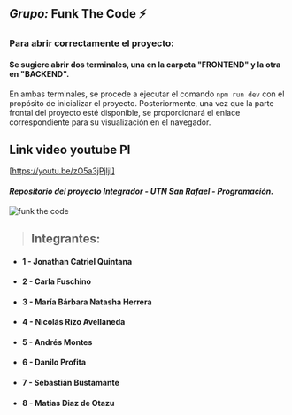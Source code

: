 ## _Grupo:_ **Funk The Code** ⚡
### Para abrir correctamente el proyecto:
#### Se sugiere abrir dos terminales, una en la carpeta "FRONTEND" y la otra en "BACKEND". 
En ambas terminales, se procede a ejecutar el comando `npm run dev` con el propósito de inicializar el proyecto. 
Posteriormente, una vez que la parte frontal del proyecto esté disponible, se proporcionará el enlace correspondiente para su visualización en el navegador.

## Link video youtube PI
[https://youtu.be/zO5a3jPjIjI]
 



#### _Repositorio del proyecto Integrador - UTN San Rafael - Programación._

![funk the code](https://media0.giphy.com/media/v1.Y2lkPTc5MGI3NjExMnJzMWNhYnphcGR5bHI1d3Vrc3JreXNvMml0bDc0M3RiejY2MzFrOCZlcD12MV9pbnRlcm5hbF9naWZfYnlfaWQmY3Q9Zw/SWoSkN6DxTszqIKEqv/giphy.gif)

> ## **Integrantes**:

- #### 1 - Jonathan Catriel Quintana
- #### 2 - Carla Fuschino
- #### 3 - María Bárbara Natasha Herrera
- #### 4 - Nicolás Rizo Avellaneda
- #### 5 - Andrés Montes
- #### 6 - Danilo Profita
- #### 7 - Sebastián Bustamante
- #### 8 - Matias Diaz de Otazu



